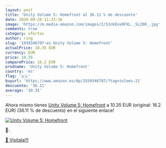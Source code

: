 ```yaml
---
layout: post
title: 'Unity Volume 5: Homefront al 36.11 % de descuento'
date: 2020-09-28 11:33:16
image: 'https://m.media-amazon.com/images/I/51nkEov0FXL._SL200_.jpg'
comments: true
category: ofertas
author: ring
slug: '1939346797-es Unity Volume 5: Homefront'
actualPrice: 10.35 EUR
currency: EUR
price: 10.35
comparePrice: 16.2 EUR
prodname: 'Unity Volume 5: Homefront'
country: 'es'
flag: '🇪🇸'
buyurl: 'https://www.amazon.es/dp/1939346797/?tag=tolees-21'
descuento: '36.11'
average: '10.35'
---
```


Ahora mismo tienes [Unity Volume 5: Homefront](https://www.amazon.es/dp/1939346797/?tag=tolees-21) a 10.35 EUR (original: 16.2 EUR) (36.11 %  de descuento) en el siguiente enlace!

[![Unity Volume 5: Homefront](https://m.media-amazon.com/images/I/51nkEov0FXL._SL200_.jpg)](https://www.amazon.es/dp/1939346797/?tag=tolees-21)

🔎:


[🛒 Visítala!!!](https://www.amazon.es/dp/1939346797/?tag=tolees-21)
